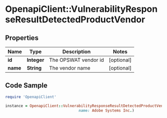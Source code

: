 # OpenapiClient::VulnerabilityResponseResultDetectedProductVendor

## Properties

Name | Type | Description | Notes
------------ | ------------- | ------------- | -------------
**id** | **Integer** | The OPSWAT vendor id | [optional] 
**name** | **String** | The vendor name | [optional] 

## Code Sample

```ruby
require 'OpenapiClient'

instance = OpenapiClient::VulnerabilityResponseResultDetectedProductVendor.new(id: 91,
                                 name: Adobe Systems Inc.)
```


